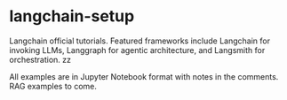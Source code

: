 # langchain-setup

Langchain official tutorials. Featured frameworks include Langchain for invoking LLMs, Langgraph for agentic architecture, and Langsmith for orchestration. zz

All examples are in Jupyter Notebook format with notes in the comments. RAG examples to come.
